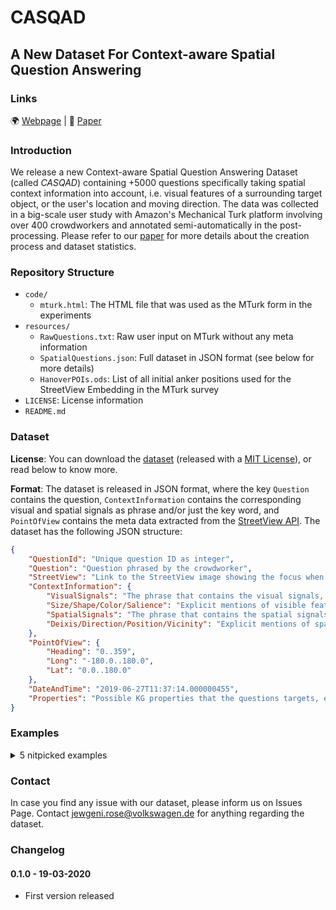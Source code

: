  # CASQAD
## A New Dataset For Context-aware Spatial Question Answering 

### Links
:earth_africa: [Webpage](https://casqad.sda.tech/ ) | :page_facing_up: [Paper](paper/) 

### Introduction
We release a new Context-aware Spatial Question Answering Dataset (called _CASQAD_) containing +5000 questions specifically taking spatial context information into account, i.e. visual features of a surrounding target object, or the user's location and moving direction. The data was collected in a big-scale user study with Amazon's Mechanical Turk platform involving over 400 crowdworkers and annotated semi-automatically in the post-processing. Please refer to our [paper]() for more details about the creation process and dataset statistics. 


### Repository Structure
- `code/`
	+ `mturk.html`: The HTML file that was used as the MTurk form in the experiments
- `resources/`
	+ `RawQuestions.txt`: Raw user input on MTurk without any meta information
  + `SpatialQuestions.json`: Full dataset in JSON format (see below for more details)
  + `HanoverPOIs.ods`: List of all initial anker positions used for the StreetView Embedding in the MTurk survey 
- `LICENSE`: License information
- `README.md`


### Dataset

**License**: You can download the [dataset](resources/SpatialQuestions.json) (released with a [MIT License](LICENSE)), or read below to know more.

**Format**: The dataset is released in JSON format, where the key `Question` contains the question, `ContextInformation` contains the corresponding visual and spatial signals as phrase and/or just the key word, and `PointOfView` contains the meta data extracted from the [StreetView API](https://developers.google.com/maps/documentation/streetview/intro). The dataset has the following JSON structure:

```json
{
    "QuestionId": "Unique question ID as integer",
    "Question": "Question phrased by the crowdworker",
    "StreetView": "Link to the StreetView image showing the focus when the question was phrased",    
    "ContextInformation": {         
        "VisualSignals": "The phrase that contains the visual signals, e.g. 'yellow building'",        
        "Size/Shape/Color/Salience": "Explicit mentions of visible features of the target object, e.g. 'tall tower'",
        "SpatialSignals": "The phrase that contains the spatial signals, e.g. 'behind the fence'",
        "Deixis/Direction/Position/Vicinity": "Explicit mentions of spatial hints to locate the target object in relation to the user, e.g. 'this building' or 'the building to my left'"
    },        
    "PointOfView": {
        "Heading": "0..359",
        "Long": "-180.0..180.0",
        "Lat": "0.0..180.0"
    },
    "DateAndTime": "2019-06-27T11:37:14.000000455", 
    "Properties": "Possible KG properties that the questions targets, e.g. name/label, opening hours, popularity or abstract. Properties are derived from OpenStreetMap."
}
```

### Examples
<details>
  <summary>5 nitpicked examples</summary>

```json  
[
  {
    "QuestionId": 0,
    "Question": "What is the name of that large building behind the fence?",
    "StreetView": "https://www.google.com/maps/@?api=1&map_action=pano&viewpoint=52.375842,9.7404004&heading=355.0&pitch=-1.8020866768683987&fov=120",
    "ContextInformation": {
        "VisualSignals": "large building",
        "Size": "large",
        "Direction": "behind",
        "SpatialSignals": "behind the fence"
    },    
    "PointOfView": {
        "Heading": 355,
        "Long": 9.7404004,
        "Lat": 52.375842
    },
    "DateAndTime": "2019-06-27T11:37:14.000000455",
    "Properties": "name"
  },
  {
    "QuestionId": 1,
    "Question": "Do you know what the plaque on that piece of art in the median says?",
    "StreetView": "https://www.google.com/maps/@?api=1&map_action=pano&pano=ae5tuNJ_xl1TS4dneHSdgA&heading=210.1266758416503&pitch=-19.78025402272617&fov=120",
    "ContextInformation": {
        "VisualSignals": "on that piece of art",
        "SpatialSignals": "in the median"
    },
    "PointOfView": {
        "Heading": 210.1266758,
        "Long": 9.7347076,
        "Lat": 52.3689436
    },
    "DateAndTime": "2019-06-27T12:15:05.000000630",
    "Properties": "inscription"
  },
  {
    "QuestionId": 2,
    "Question": "Are there cafes on this street?",
    "StreetView": "https://www.google.com/maps/@?api=1&map_action=pano&pano=5Kn-R_pqCVXEfbr6g78VYw&heading=56.257219084221944&pitch=0.3299029016246635&fov=120",
    "ContextInformation": {
        "SpatialSignals": "on this street"
    },  
    "PointOfView": {
        "Heading": 56.25721908,
        "Long": 9.738762,
        "Lat": 52.3692021
    },
    "DateAndTime": "2019-06-27T15:10:49.000000988"    
  },
  {
    "QuestionId": 3,
    "Question": "Are there more businesses or houses in this area?",
    "StreetView": "https://www.google.com/maps/@?api=1&map_action=pano&pano=_K8GeBrB21c9wVXBAdJuKg&heading=2.362851134167954&pitch=-8.960466980952447&fov=120",
    "ContextInformation": {
        "SpatialSignals": "in this area"
    },
    "PointOfView": {
        "Heading": 2.362851134,
        "Long": 9.7455448,
        "Lat": 52.3723053
    },
    "DateAndTime": "2019-06-27T14:23:51.000000262" 
  },
  {
    "QuestionId": 4,
    "Question": "Is the jeweler store on the right famous?",
    "StreetView": "https://www.google.com/maps/@?api=1&map_action=pano&pano=xSFL8_WXPspXHmAcs1yI5g&heading=3.603047068367749&pitch=-4.744553947315012&fov=120",
    "ContextInformation": {
        "Direction": "right",
        "SpatialSignals": "on the right"
    },
    "PointOfView": {
        "Heading": 3.603047068,
        "Long": 9.7417629,
        "Lat": 52.3737913
    },
    "DateAndTime": "2019-06-27T17:44:33.000000075",
    "Properties": "famous"
  }
]
```
</details>

### Contact
In case you find any issue with our dataset, please inform us on Issues Page.
Contact jewgeni.rose@volkswagen.de for anything regarding the dataset. 

### Changelog

#### 0.1.0 - 19-03-2020
- First version released

